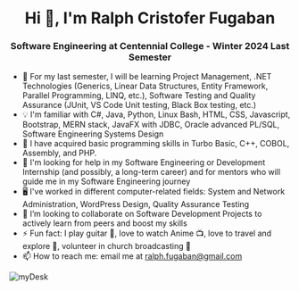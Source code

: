 <h1 align="center">Hi 👋, I'm Ralph Cristofer Fugaban</h1>
<h3 align="center">Software Engineering at Centennial College - Winter 2024 Last Semester</h3>

- 🌱 For my last semester, I will be learning Project Management, .NET Technologies (Generics, Linear Data Structures, Entity Framework, Parallel Programming, LINQ, etc.), Software Testing and Quality Assurance (JUnit, VS Code Unit testing, Black Box testing, etc.)  
- 💡 I'm familiar with C#, Java, Python, Linux Bash, HTML, CSS, Javascript, Bootstrap, MERN stack, JavaFX with JDBC, Oracle advanced PL/SQL, Software Engineering Systems Design
- 📜 I have acquired basic programming skills in Turbo Basic, C++, COBOL, Assembly, and PHP.
- 🤔 I'm looking for help in my Software Engineering or Development Internship (and possibly, a long-term career) and for mentors who will guide me in my Software Engineering journey
- 🖥️ I've worked in different computer-related fields: System and Network Administration, WordPress Design, Quality Assurance Testing
- 👯 I’m looking to collaborate on Software Development Projects to actively learn from peers and boost my skills
- ⚡ Fun fact: I play guitar 🎸, love to watch Anime 📺, love to travel and explore 🌴, volunteer in church broadcasting 🎥
- 📫 How to reach me: email me at ralph.fugaban@gmail.com

![myDesk](https://github.com/ralphcristofer/ralphcristofer/assets/46301746/378c2497-11bb-4d4a-a9da-88a0678ec4f8)
